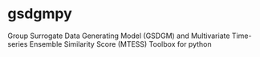 # gsdgmpy
Group Surrogate Data Generating Model (GSDGM) and Multivariate Time-series Ensemble Similarity Score (MTESS) Toolbox for python
